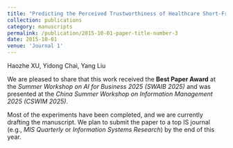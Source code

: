 ```yaml
---
title: "Predicting the Perceived Trustworthiness of Healthcare Short-From Videos: A Deep Neural Point Process–enhanced Multimodal Learning Approach"
collection: publications
category: manuscripts
permalink: /publication/2015-10-01-paper-title-number-3
date: 2015-10-01
venue: 'Journal 1'
---
```

Haozhe XU, Yidong Chai, Yang Liu  

We are pleased to share that this work received the **Best Paper Award** at the *Summer Workshop on AI for Business 2025 (SWAIB 2025)* and was presented at the *China Summer Workshop on Information Management 2025 (CSWIM 2025)*.  

Most of the experiments have been completed, and we are currently drafting the manuscript. We plan to submit the paper to a top IS journal (e.g., *MIS Quarterly* or *Information Systems Research*) by the end of this year.
